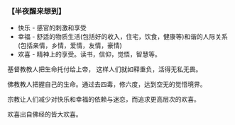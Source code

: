 ### 【半夜醒来想到】
-	快乐 - 感官的刺激和享受
-	幸福 - 舒适的物质生活(包括好的收入，住宅，饮食，健康等)和谐的人际关系(包括亲情，乡情，爱情，友情，豪情)
-	欢喜 - 精神上的享受。读书，信仰，觉悟，智慧等。

基督教教人把生命托付给上帝， 这样人们就如释重负，活得无私无畏。

佛教教人把握自己的生命。通过去四毒，修六度，达到空无的觉悟境界。

宗教让人们减少对快乐和幸福的依赖与迷恋，而追求更高层次的欢喜。

欢喜出自佛经的皆大欢喜。
